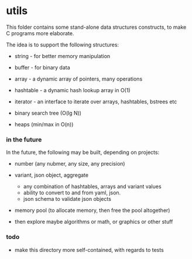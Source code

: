 # utils

This folder contains some stand-alone data structures constructs,
to make C programs more elaborate.

The idea is to support the following structures:

* string - for better memory manipulation
* buffer - for binary data
* array - a dynamic array of pointers, many operations
* hashtable - a dynamic hash lookup array in O(1)
* iterator - an interface to iterate over arrays, hashtables, bstrees etc

* binary search tree (O(lg N))
* heaps (min/max in O(n))




### in the future

In the future, the following may be built, depending on projects:

* number (any nubmer, any size, any precision)
* variant, json object, aggregate
  * any combination of hashtables, arrays and variant values
  * ability to convert to and from yaml, json.
  * json schema to validate json objects
* memory pool (to allocate memory, then free the pool altogether)

* then explore maybe algorithms or math, or graphics or other stuff

### todo

* make this directory more self-contained, with regards to tests


